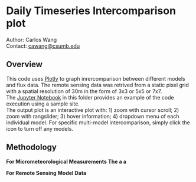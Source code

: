 
# Daily Timeseries Intercomparison plot 

Author: Carlos Wang <br/>
Contact: cawang@csumb.edu

## Overview

This code uses [Plotly](https://plot.ly/python/) to graph inrercomparison between different models and flux data. The remote sensing data was retrived from a static pixel grid with a spatial resolution of 30m in the form of 3x3 or 5x5 or 7x7. <br/>
The [Jupyter Notebook](https://github.com/wang6978/flux-data-intercomparison/blob/master/Timeseries/Daily/Daily_Intercomparison.ipynb) in this folder provides an example of the code execution using a sample site. </br>
The output plot is an interactive plot with: 1) zoom with cursor scroll; 2) zoom with rangslider; 3) hover information; 4) dropdown menu of each individual model. For specific multi-model intercomparison, simply click the icon to turn off any models.

## Methodology
<b> For Micrometeorological Measurements <b> 
  The a a 
  
<b> For Remote Sensing Model Data <b>
